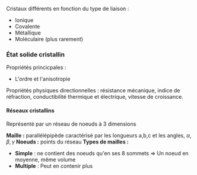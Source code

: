 
Cristaux différents en fonction du type de liaison :
* Ionique
* Covalente
* Métallique
* Moléculaire (plus rarement)

### État solide cristallin
Propriétés princicpales : 
* L'ordre et l'anisotropie

Propriétés physiques directionnelles : résistance mécanique, indice de réfraction, conductibilité thermique et électrique, vitesse de croissance.

#### Réseaux cristallins
Représenté par un réseau de noeuds à 3 dimensions

**Maille :** parallélépipède  caractérisé par les longueurs a,b,c et les angles, $\alpha, \beta, \gamma$
**Noeuds :**  points du réseau
**Types de mailles :**
* **Simple** : ne contient des noeuds qu'en ses 8 sommets => Un noeud en moyenne, même volume
* **Multiple** : Peut en contenir plus